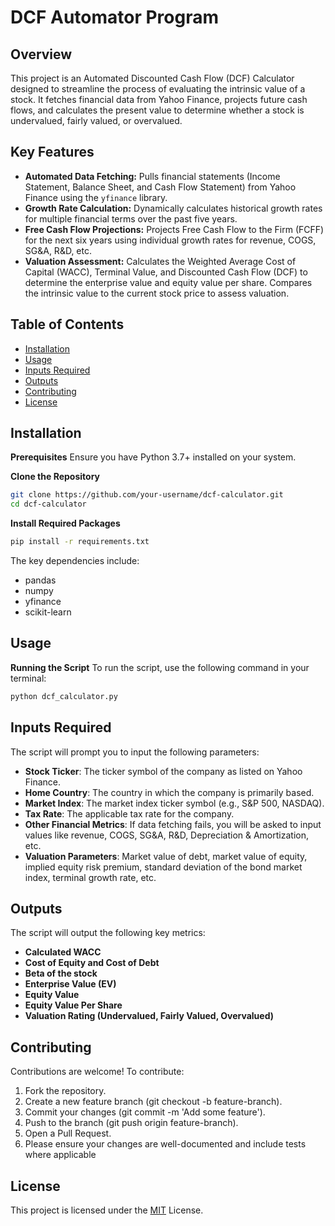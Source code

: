 # DCF Automator Program

## Overview
This project is an Automated Discounted Cash Flow (DCF) Calculator designed to streamline the process of evaluating the intrinsic value of a stock. It fetches financial data from Yahoo Finance, projects future cash flows, and calculates the present value to determine whether a stock is undervalued, fairly valued, or overvalued.

## Key Features

- **Automated Data Fetching:** Pulls financial statements (Income Statement, Balance Sheet, and Cash Flow Statement) from Yahoo Finance using the `yfinance` library.
- **Growth Rate Calculation:** Dynamically calculates historical growth rates for multiple financial terms over the past five years.
- **Free Cash Flow Projections:** Projects Free Cash Flow to the Firm (FCFF) for the next six years using individual growth rates for revenue, COGS, SG&A, R&D, etc.
- **Valuation Assessment:** Calculates the Weighted Average Cost of Capital (WACC), Terminal Value, and Discounted Cash Flow (DCF) to determine the enterprise value and equity value per share. Compares the intrinsic value to the current stock price to assess valuation.

## Table of Contents

- [Installation](#installation)
- [Usage](#usage)
- [Inputs Required](#inputs-required)
- [Outputs](#outputs)
- [Contributing](#contributing)
- [License](#license)

## Installation
**Prerequisites**
Ensure you have Python 3.7+ installed on your system.

**Clone the Repository**
```bash
git clone https://github.com/your-username/dcf-calculator.git
cd dcf-calculator
```

**Install Required Packages**
```bash
pip install -r requirements.txt
```

The key dependencies include:
- pandas
- numpy
- yfinance
- scikit-learn

## Usage

**Running the Script**
To run the script, use the following command in your terminal:

```bash
python dcf_calculator.py
```

## Inputs Required 
The script will prompt you to input the following parameters:

- **Stock Ticker**: The ticker symbol of the company as listed on Yahoo Finance.
- **Home Country**: The country in which the company is primarily based.
- **Market Index**: The market index ticker symbol (e.g., S&P 500, NASDAQ).
- **Tax Rate**: The applicable tax rate for the company.
- **Other Financial Metrics**: If data fetching fails, you will be asked to input values like revenue, COGS, SG&A, R&D, Depreciation & Amortization, etc.
- **Valuation Parameters**: Market value of debt, market value of equity, implied equity risk premium, standard deviation of the bond market index, terminal growth rate, etc.

## Outputs
The script will output the following key metrics:

- **Calculated WACC**
- **Cost of Equity and Cost of Debt**
- **Beta of the stock**
- **Enterprise Value (EV)**
- **Equity Value**
- **Equity Value Per Share**
- **Valuation Rating (Undervalued, Fairly Valued, Overvalued)**

## Contributing

Contributions are welcome! To contribute:

1. Fork the repository.
2. Create a new feature branch (git checkout -b feature-branch).
3. Commit your changes (git commit -m 'Add some feature').
4. Push to the branch (git push origin feature-branch).
5. Open a Pull Request.
6. Please ensure your changes are well-documented and include tests where applicable

## License
This project is licensed under the [MIT](https://opensource.org/license/mit) License.







